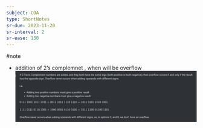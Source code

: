 ```yaml
---
subject: COA
type: ShortNotes
sr-due: 2023-11-20
sr-interval: 2
sr-ease: 150
---
```

#note
- addition of 2’s complemnet , when will be overflow
    ![Untitled](Revision/media/Notes%20Revision/media/Untitled%201.png)